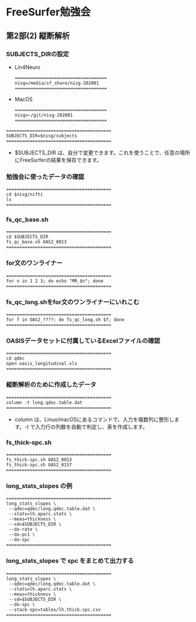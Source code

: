 # FreeSurfer勉強会

## 第2部(2) 縦断解析

### SUBJECTS_DIRの設定

- Lin4Neuro

	```
	===================================
	nisg=/media/sf_share/nisg-202001
	===================================
	```

- MacOS

	```
	===================================
	nisg=~/git/nisg-202001
	===================================
	```


```
========================================
SUBJECTS_DIR=$nisg/subjects
========================================
```

- $SUBJECTS_DIR は、自分で変更できます。これを使うことで、任意の場所にFreeSurferの結果を保存できます。


### 勉強会に使ったデータの確認

```
========================================
cd $nisg/nifti
ls
========================================
```


### fs_qc_base.sh

```
========================================
cd $SUBJECTS_DIR
fs_qc_base.sh OAS2_0013
========================================
```


### for文のワンライナー

```
========================================
for n in 1 2 3; do echo "MR_$n"; done
========================================
```


### fs_qc_long.shをfor文のワンライナーにいれこむ

```
========================================
for f in OAS2_????; do fs_qc_long.sh $f; done
========================================
```


### OASISデータセットに付属しているExcelファイルの確認

```
========================================
cd qdec
open oasis_longitudinal.xls
========================================
```


### 縦断解析のために作成したデータ

```
========================================
column -t long.qdec.table.dat
========================================
```

- column は、Linux/macOSにあるコマンドで、入力を複数列に整形します。-t で入力行の列数を自動で判定し、表を作成します。

### fs_thick-spc.sh

```
========================================
fs_thick-spc.sh OAS2_0013
fs_thick-spc.sh OAS2_0157
========================================
```


### long_stats_slopes の例

```
========================================
long_stats_slopes \
 --qdec=qdec/long.qdec.table.dat \
 --stats=lh.aparc.stats \
 --meas=thickness \
 --sd=$SUBJECTS_DIR \
 --do-rate \
 --do-pc1 \
 --do-spc
========================================
```


### long_stats_slopes で spc をまとめて出力する

```
========================================
long_stats_slopes \
 --qdec=qdec/long.qdec.table.dat \
 --stats=lh.aparc.stats \
 --meas=thickness \
 --sd=$SUBJECTS_DIR \
 --do-spc \
 --stack-spc=tables/lh.thick.spc.csv
========================================
```

